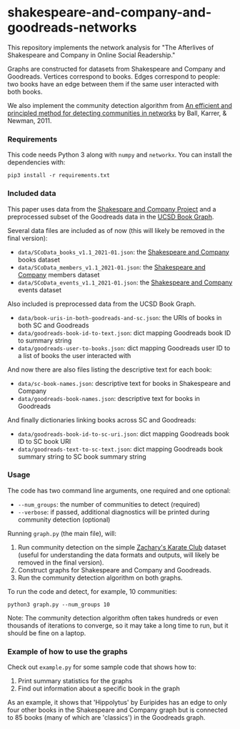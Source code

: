 # shakespeare-and-company-and-goodreads-networks

This repository implements the network analysis for
"The Afterlives of Shakespeare and Company in Online Social Readership."

Graphs are constructed for datasets from Shakespeare and Company and Goodreads.
Vertices correspond to books. Edges correspond to people: two books have an edge
between them if the same user interacted with both books.

We also implement the community detection algorithm from
[An efficient and principled method for detecting communities in networks](https://arxiv.org/abs/1104.3590)
by Ball, Karrer, & Newman, 2011.

### Requirements

This code needs Python 3 along with `numpy` and `networkx`.
You can install the dependencies with:
```
pip3 install -r requirements.txt
```

### Included data

This paper uses data from the
[Shakespare and Company Project](https://shakespeareandco.princeton.edu/)
and a preprocessed subset of the Goodreads data in the
[UCSD Book Graph](https://sites.google.com/eng.ucsd.edu/ucsdbookgraph/home).


Several data files are included as of now (this will likely be removed in the final version):
- `data/SCoData_books_v1.1_2021-01.json`: the [Shakespeare and Company][] books dataset
- `data/SCoData_members_v1.1_2021-01.json`: the [Shakespeare and Company][] members dataset
- `data/SCoData_events_v1.1_2021-01.json`: the [Shakespeare and Company][] events dataset

Also included is preprocessed data from the UCSD Book Graph.
- `data/book-uris-in-both-goodreads-and-sc.json`: the URIs of books in both SC and Goodreads
- `data/goodreads-book-id-to-text.json`: dict mapping Goodreads book ID to summary string
- `data/goodreads-user-to-books.json`: dict mapping Goodreads user ID to a list of books the user interacted with

And now there are also files listing the descriptive text for each book:
- `data/sc-book-names.json`: descriptive text for books in Shakespeare and Company
- `data/goodreads-book-names.json`: descriptive text for books in Goodreads

And finally dictionaries linking books across SC and Goodreads:
- `data/goodreads-book-id-to-sc-uri.json`: dict mapping Goodreads book ID to SC book URI
- `data/goodreads-text-to-sc-text.json`: dict mapping Goodreads book summary string to SC book summary string

[Shakespeare and Company]: https://shakespeareandco.princeton.edu/about/data/

### Usage

The code has two command line arguments, one required and one optional:
- `--num_groups`: the number of communities to detect (required)
- `--verbose`: if passed, additional diagnostics will be printed during community detection (optional)

Running `graph.py` (the main file), will:
1. Run community detection on the simple
[Zachary's Karate Club](https://en.wikipedia.org/wiki/Zachary%27s_karate_club)
dataset (useful for understanding the data formats and outputs, will likely be removed in the final version).
2. Construct graphs for Shakespeare and Company and Goodreads.
3. Run the community detection algorithm on both graphs.

To run the code and detect, for example, 10 communities:
```
python3 graph.py --num_groups 10
```

Note: The community detection algorithm often takes hundreds or even thousands
of iterations to converge, so it may take a long time to run, but it should be fine on a laptop.

### Example of how to use the graphs

Check out `example.py` for some sample code that shows how to:
1. Print summary statistics for the graphs
2. Find out information about a specific book in the graph

As an example, it shows that 'Hippolytus' by Euripides has an edge to only four other books
in the Shakespeare and Company graph but is connected to 85 books (many of which are 'classics') in the Goodreads graph.





